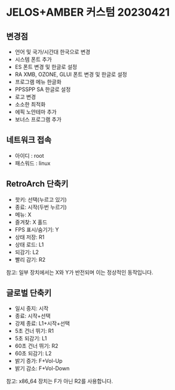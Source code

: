 # JELOS+AMBER 커스텀 20230421

## 변경점
- 언어 및 국가/시간대 한국으로 변경
- 시스템 폰트 추가
- ES 폰트 변경 및 한글로 설정
- RA XMB, OZONE, GLUI 폰트 변경 및 한글로 설정
- 프로그램 메뉴 한글화
- PPSSPP SA 한글로 설정
- 로고 변경
- 소소한 최적화
- 에픽 노안테마 추가
- 보너스 프로그램 추가

## 네트워크 접속
- 아이디 : root
- 패스워드 : linux

## RetroArch 단축키
- 핫키: 선택(누르고 있기)
- 종료: 시작(두번 누르기)
- 메뉴: X
- 즐겨찾: X 홀드
- FPS 표시/숨기기: Y
- 상태 저장: R1
- 상태 로드: L1
- 되감기: L2
- 빨리 감기: R2

참고: 일부 장치에서는 X와 Y가 반전되며 이는 정상적인 동작입니다.

## 글로벌 단축키
- 일시 중지: 시작
- 종료: 시작+선택
- 강제 종료: L1+시작+선택
- 5초 건너 뛰기: R1
- 5초 되감기: L1
- 60초 건너 뛰기: R2
- 60초 되감기: L2
- 밝기 증가: F+Vol-Up
- 밝기 감소: F+Vol-Down

참고: x86_64 장치는 F가 아닌 R2를 사용합니다.
